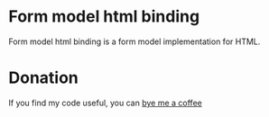Form model html binding
=======================
Form model html binding is a form model implementation for HTML.

Donation
========
If you find my code useful, you can [bye me a coffee](https://www.paypal.me/dshapovalov)
